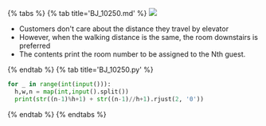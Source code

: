 {% tabs %}
{% tab title='BJ_10250.md' %}
![](images/20210304_192916.png)
* Customers don't care about the distance they travel by elevator
* However, when the walking distance is the same, the room downstairs is preferred
* The contents print the room number to be assigned to the Nth guest.

{% endtab %}
{% tab title='BJ_10250.py' %}

```py
for _ in range(int(input())):
  h,w,n = map(int,input().split())
  print(str((n-1)%h+1) + str((n-1)//h+1).rjust(2, '0'))
```

{% endtab %}
{% endtabs %}